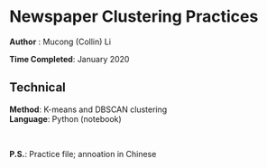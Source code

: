 # Newspaper Clustering Practices
**Author** : Mucong (Collin) Li

**Time Completed**: January 2020 

## Technical
**Method**: K-means and DBSCAN clustering                     
**Language**: Python (notebook)        

<br />

**P.S.**: Practice file; annoation in Chinese
